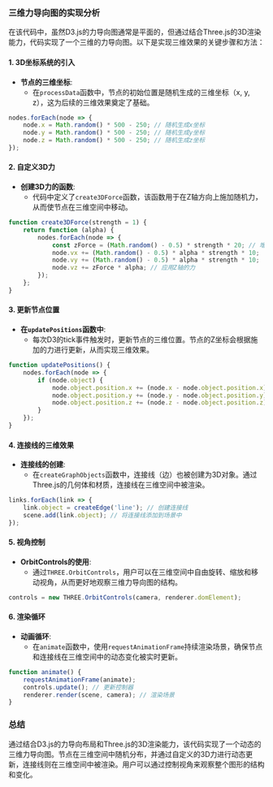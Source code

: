 ### 三维力导向图的实现分析

在该代码中，虽然D3.js的力导向图通常是平面的，但通过结合Three.js的3D渲染能力，代码实现了一个三维的力导向图。以下是实现三维效果的关键步骤和方法：

#### 1. 3D坐标系统的引入
- **节点的三维坐标**:
  - 在`processData`函数中，节点的初始位置是随机生成的三维坐标（x, y, z），这为后续的三维效果奠定了基础。

```javascript
nodes.forEach(node => {
    node.x = Math.random() * 500 - 250; // 随机生成x坐标
    node.y = Math.random() * 500 - 250; // 随机生成y坐标
    node.z = Math.random() * 500 - 250; // 随机生成z坐标
});
```

#### 2. 自定义3D力
- **创建3D力的函数**:
  - 代码中定义了`create3DForce`函数，该函数用于在Z轴方向上施加随机力，从而使节点在三维空间中移动。

```javascript
function create3DForce(strength = 1) {
    return function (alpha) {
        nodes.forEach(node => {
            const zForce = (Math.random() - 0.5) * strength * 20; // 增大Z轴力度
            node.vx += (Math.random() - 0.5) * alpha * strength * 10;
            node.vy += (Math.random() - 0.5) * alpha * strength * 10;
            node.vz += zForce * alpha; // 应用Z轴的力
        });
    };
}
```

#### 3. 更新节点位置
- **在`updatePositions`函数中**:
  - 每次D3的tick事件触发时，更新节点的三维位置。节点的Z坐标会根据施加的力进行更新，从而实现三维效果。

```javascript
function updatePositions() {
    nodes.forEach(node => {
        if (node.object) {
            node.object.position.x += (node.x - node.object.position.x) * 0.1; // 更新X坐标
            node.object.position.y += (node.y - node.object.position.y) * 0.1; // 更新Y坐标
            node.object.position.z += (node.z - node.object.position.z) * 0.1; // 更新Z坐标
        }
    });
}
```

#### 4. 连接线的三维效果
- **连接线的创建**:
  - 在`createGraphObjects`函数中，连接线（边）也被创建为3D对象。通过Three.js的几何体和材质，连接线在三维空间中被渲染。

```javascript
links.forEach(link => {
    link.object = createEdge('line'); // 创建连接线
    scene.add(link.object); // 将连接线添加到场景中
});
```

#### 5. 视角控制
- **OrbitControls的使用**:
  - 通过`THREE.OrbitControls`，用户可以在三维空间中自由旋转、缩放和移动视角，从而更好地观察三维力导向图的结构。

```javascript
controls = new THREE.OrbitControls(camera, renderer.domElement);
```

#### 6. 渲染循环
- **动画循环**:
  - 在`animate`函数中，使用`requestAnimationFrame`持续渲染场景，确保节点和连接线在三维空间中的动态变化被实时更新。

```javascript
function animate() {
    requestAnimationFrame(animate);
    controls.update(); // 更新控制器
    renderer.render(scene, camera); // 渲染场景
}
```

### 总结
通过结合D3.js的力导向布局和Three.js的3D渲染能力，该代码实现了一个动态的三维力导向图。节点在三维空间中随机分布，并通过自定义的3D力进行动态更新，连接线则在三维空间中被渲染。用户可以通过控制视角来观察整个图形的结构和变化。